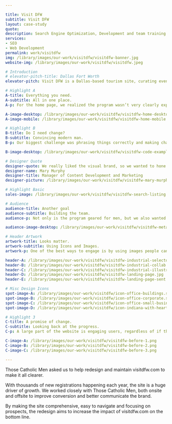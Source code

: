 ```yaml
---

title: Visit DFW
subtitle: Visit DFW
layout: case-study
quote:
description: Search Engine Optimization, Development and team training. We helped the team at Visit DFW understand how their website was performing, how to improve and what to do when things go wrong.
services: 
- SEO
- Web Development
permalink: work/visitdfw
img: /library/images/our-work/visitdfw/visitdfw-banner.jpg
website-img: /library/images/our-work/visitdfw/visitdfw.jpeg

# Introduction
# elevator-pitch-title: Dallas Fort Worth
elevator-pitch: Visit DFW is a Dallas-based tourism site, curating events and things to do around the entire central Texas region.

# Highlight A
A-title: Everything you need.
A-subtitle: All in one place.
A-p: For the home page, we realized the program wasn’t very clearly explained nor was the mission of the program communicated.

A-image-desktop: /library/images/our-work/visitdfw/visitdfw-home-desktop.png
A-image-mobile: /library/images/our-work/visitdfw/visitdfw-home-mobile.png

# Highlight B
B-title: Do I need change?
B-subtitle: Convincing modern man.
B-p: Our biggest challenge was phrasing things correctly and making changes effectively on a budget. Those Catholic Men wanted to make sure donors money was being used effectively and making a difference in sales.

B-image-desktop: /library/images/our-work/visitdfw/visitdfw-code-example.png

# Designer Quote
designer-quote: We really liked the visual brand, so we wanted to hone it and not reinvent the wheel. It was a fun challege to use those design tools in a new and creative way.
designer-name: Mary Murphy
designer-title: Manager of Content Development and Marketing
designer-picture: /library/images/our-work/visitdfw/visitdfw-mary-murphy.jpg

# Highlight Basic
sales-image: /library/images/our-work/visitdfw/visitdfw-search-listing.png

# Audience
audience-title: Another goal
audience-subtitle: Building the team.
audience-p: Not only is the program geared for men, but we also wanted to target parishes as a whole, getting priests and parish leaders on board so they could transform their community.

audience-image-desktop: /library/images/our-work/visitdfw/visitdfw-meta.png

# Header Artwork
artwork-title: Looks matter.
artwork-subtitle: Using Icons and Images.
artwork-p: One of the best ways to engage is by using images people can understand. We worked with designer Carrie Smith to design some fun, simple designs that supported the copy and the visitdfw brand.

header-A: /library/images/our-work/visitdfw/visitdfw-industrial-selector.png
header-B: /library/images/our-work/visitdfw/visitdfw-industrial-collab.png
header-C: /library/images/our-work/visitdfw/visitdfw-industrial-illustration.png
header-D: /library/images/our-work/visitdfw/visitdfw-landing-page.jpg
header-E: /library/images/our-work/visitdfw/visitdfw-landing-page-sent.jpg

# Misc Design Icons
spot-image-A: /library/images/our-work/visitdfw/icon-office-buildings.svg
spot-image-B: /library/images/our-work/visitdfw/icon-office-corporate.svg
spot-image-C: /library/images/our-work/visitdfw/icon-office-small-business.svg
spot-image-D: /library/images/our-work/visitdfw/icon-indiana-with-heart.svg

# Highlight 3
C-title: A promise of change.
C-subtitle: Looking back at the progress.
C-p: A large part of the website is engaging users, regardless of if they decide to register immediately or just keep an eye on the program. We helped the visitdfw team capture emails effectly and leverage groups so that their marketing follow-up campaigns would get in front of the right people.

C-image-A: /library/images/our-work/visitdfw/visitdfw-before-1.png
C-image-B: /library/images/our-work/visitdfw/visitdfw-before-2.png
C-image-C: /library/images/our-work/visitdfw/visitdfw-before-3.png

---
```


Those Catholic Men asked us to help redesign and maintain visitdfw.com to make it all clearer.

With thousands of new registrations happening each year, the site is a huge driver of growth. We worked closely with Those Catholic Men, both onsite and offsite to improve conversion and better communicate the brand.

By making the site comprehensive, easy to navigate and focusing on prospects, the redesign aims to increase the impact of visitdfw.com on the bottom line.
